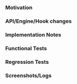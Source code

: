 ### Motivation



### API/Engine/Hook changes



### Implementation Notes



### Functional Tests



### Regression Tests



### Screenshots/Logs


